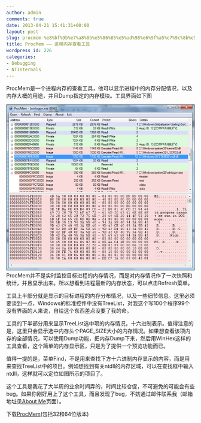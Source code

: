 ```yaml
---
author: admin
comments: true
date: 2013-04-21 15:41:31+00:00
layout: post
slug: procmem-%e8%bf%9b%e7%a8%8b%e5%86%85%e5%ad%98%e6%9f%a5%e7%9c%8b%e5%b7%a5%e5%85%b7
title: ProcMem —— 进程内存查看工具
wordpress_id: 226
categories:
- Debugging
- NTInternals
---
```


ProcMem是一个进程内存的查看工具，他可以显示进程中的内存分配情况，以及内存大概的用途，并且Dump指定的内存模块。工具界面如下图

[![20130421231145](/uploads/2013/04/20130421231145.png)](/uploads/2013/04/20130421231145.png)ProcMem并不是实时监控目标进程的内存情况，而是对内存情况作了一次快照和统计，并且显示出来。所以想看到进程最新的内存状态，可以点击Refresh菜单。

工具上半部分就是显示的目标进程的内存分布情况，以及一些细节信息。这里必须要谈到一点，Windows的标准控件中没有TreeList，对我这个写100个程序99个没有界面的人来说，自绘这个东西差点没要了我的命。

工具的下半部分用来显示TreeList选中项的内存情况，十六进制表示。值得注意的是，这里只会显示选中内存头个PAGE_SIZE大小的内存情况。如果想查看该项内存的全部情况，可以使用Dump功能，把内存Dump下来，然后用WinHex这样的工具查看，这个简单的内存显示区，只是为了提供一个预览功能而已。

值得一提的是，菜单Find，不是用来查找下方十六进制内存显示的内容，而是用来查找TreeList中的项目。例如想找到有关ntdll的内存区域，可以在查找框中输入ntdll，这样就可以定位如图所示的项目了。

这个工具是我花了大半周的业余时间弄的，时间比较仓促，不可避免的可能会有些bug。如果你刚好用上了这个工具，而且发现了bug，不妨通过邮件联系我（邮箱地址见[About Me](http://0cch.net/wordpress/?page_id=2)页面）。

下载[ProcMem](/uploads/2013/04/ProcMem.zip)(包括32和64位版本)
